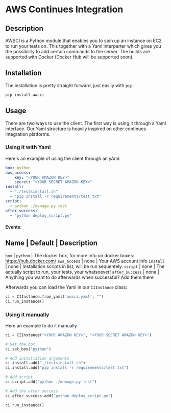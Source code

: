 # AWS Continues Integration

## Description
AWSCI is a Python module that enables you to spin up an instance on EC2 to run your tests on. This together with a Yaml interperter which gives you the possibility to add certain commands to the server. The builds are supported with Docker (Docker Hub will be supported soon).

## Installation
The installation is pretty straight forward, just easily with `pip`:
```bash
pip install awsci
```

## Usage
There are two ways to use the client. The first way is using it through a Yaml interface. Our Yaml structure is heavily inspired on other continues integration platforms.

### Using it with Yaml
Here's an example of using the client through an yAml:
```yaml
box: python
aws_access:
    key: "<YOUR AMAZON KEY>"
    secret: "<YOUR SECRET AMAZON KEY>"
install: 
  - "./testsinstall.sh"
  - "pip install -r requirements/test.txt"
script: 
  - python ./manage.py test
after_success:
  - "python deploy_script.py"
```

#### Events:
Name | Default | Description
------------------
`box` | `python` | The docker box, for more info on docker boxes: https://hub.docker.com/
`aws_access` | none | Your AWS account info
`install` | none | Installation scripts in list, will be run sequentely.
`script` | none | The actually script to run, your tests, your whatsoever!
`after_success` | none | Anything you want to do afterwards when successful? Add them there

Afterwards you can load the Yaml in our `CIInstance` class:
```python
ci = CIInstance.from_yaml('awsci.yaml', "")
ci.run_instance()
```

### Using it manually
Here an example to do it manually

```python
ci = CIInstance("<YOUR AMAZON KEY>", "<YOUR SECRET AMAZON KEY>")

# Set the box
ci.set_box("python")

# Add installation arguments
ci.install.add("./testsinstall.sh")
ci.install.add("pip install -r requirements/test.txt")

# Add script
ci.script.add("python ./manage.py test")

# Add the after success
ci.after_success.add("python deploy_script.py")

ci.run_instance()
```

